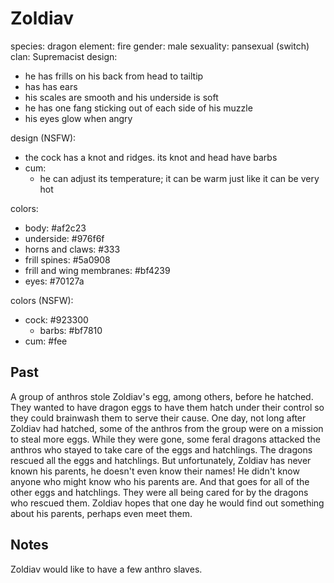 # Zoldiav

species: dragon
element: fire
gender: male
sexuality: pansexual (switch)
clan: Supremacist
design:
  - he has frills on his back from head to tailtip
  - has has ears
  - his scales are smooth and his underside is soft
  - he has one fang sticking out of each side of his muzzle
  - his eyes glow when angry

design (NSFW):
  - the cock has a knot and ridges. its knot and head have barbs
  - cum:
    - he can adjust its temperature; it can be warm just like it can be very hot

colors:
  - body: #af2c23
  - underside: #976f6f
  - horns and claws: #333
  - frill spines: #5a0908
  - frill and wing membranes: #bf4239
  - eyes: #70127a

colors (NSFW):
  - cock: #923300
    - barbs: #bf7810
  - cum: #fee

## Past

A group of anthros stole Zoldiav's egg, among others, before he hatched. They wanted to have dragon eggs to have them hatch under their control so they could brainwash them to serve their cause. One day, not long after Zoldiav had hatched, some of the anthros from the group were on a mission to steal more eggs. While they were gone, some feral dragons attacked the anthros who stayed to take care of the eggs and hatchlings. The dragons rescued all the eggs and hatchlings. But unfortunately, Zoldiav has never known his parents, he doesn't even know their names! He didn't know anyone who might know who his parents are. And that goes for all of the other eggs and hatchlings. They were all being cared for by the dragons who rescued them.
Zoldiav hopes that one day he would find out something about his parents, perhaps even meet them.

## Notes

Zoldiav would like to have a few anthro slaves.
